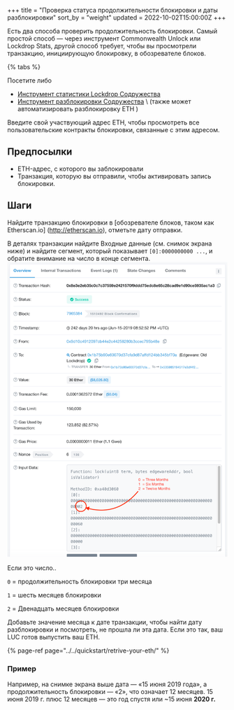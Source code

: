 +++
title = "Проверка статуса продолжительности блокировки и даты разблокировки"
sort_by = "weight"
updated = 2022-10-02T15:00:00Z
+++

Есть два способа проверить продолжительность блокировки. Самый простой способ — через инструмент Commonwealth Unlock или Lockdrop Stats, другой способ требует, чтобы вы просмотрели транзакцию, инициирующую блокировку, в обозревателе блоков.

{% tabs %}

Посетите либо

- [Инструмент статистики Lockdrop Содружества](https://commonwealth.im/edgeware/stats)
- [Инструмент разблокировки Содружества](https://commonwealth.im/edgeware/unlock) \ (также может автоматизировать разблокировку ETH \)

Введите свой участвующий адрес ETH, чтобы просмотреть все пользовательские контракты блокировки, связанные с этим адресом.

## Предпосылки

- ETH-адрес, с которого вы заблокировали
- Транзакция, которую вы отправили, чтобы активировать запись блокировки.

## Шаги

Найдите транзакцию блокировки в [обозревателе блоков, таком как Etherscan.io] (http://etherscan.io), отметьте дату отправки.

В деталях транзакции найдите Входные данные \(см. снимок экрана ниже\) и найдите сегмент, который показывает `[0]:0000000000 ...`, и обратите внимание на число в конце сегмента.![](../../.gitbook/assets/screen-shot-2020-02-13-at-12.02.31-pm%20%281%29%20%281%29.png)

Если это число..

`0` = продолжительность блокировки три месяца

`1` = шесть месяцев блокировки

`2` = Двенадцать месяцев блокировки

Добавьте значение месяца к дате транзакции, чтобы найти дату разблокировки и посмотреть, не прошла ли эта дата. Если это так, ваш LUC готов выпустить ваш ETH.

{% page-ref page="../../quickstart/retrive-your-eth/" %}

### Пример

Например, на снимке экрана выше дата — «15 июня 2019 года», а продолжительность блокировки — «2», что означает 12 месяцев. 15 июня 2019 г. плюс 12 месяцев — это год спустя или ~15 июня **2020 г.**
